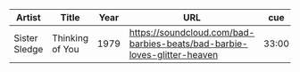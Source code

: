 | Artist | Title | Year | URL | cue | bpm |
|--------|-------|------|-----|-----|-----|
| Sister Sledge | Thinking of You | 1979 | https://soundcloud.com/bad-barbies-beats/bad-barbie-loves-glitter-heaven | 33:00 | 122 |
